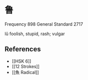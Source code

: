 # 鲁
Frequency 898
General Standard 2717

lǔ
foolish, stupid, rash; vulgar

## References
- [[HSK 6]]
- [[12 Strokes]]
- [[魚 Radical]]
